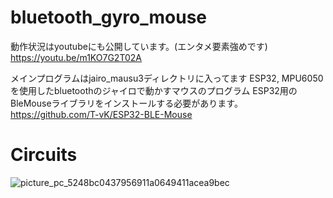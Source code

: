 # bluetooth_gyro_mouse

動作状況はyoutubeにも公開しています。(エンタメ要素強めです)
https://youtu.be/m1KO7G2T02A

メインプログラムはjairo_mausu3ディレクトリに入ってます
ESP32, MPU6050を使用したbluetoothのジャイロで動かすマウスのプログラム
ESP32用のBleMouseライブラリをインストールする必要があります。https://github.com/T-vK/ESP32-BLE-Mouse

# Circuits
![picture_pc_5248bc0437956911a0649411acea9bec](https://user-images.githubusercontent.com/22733958/118673461-fc42a100-b833-11eb-9869-2fa7800ffb94.png)
